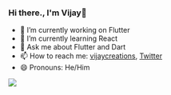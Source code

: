 ### Hi there., I'm Vijay👋



- 🔭 I’m currently working on Flutter
- 🌱 I’m currently learning React
- 💬 Ask me about Flutter and Dart
- 📫 How to reach me: [vijaycreations](https://www.youtube.com/channel/UCBC_Z7jla1GSITcqLKAtPxQ), [Twitter](https://twitter.com/vijaycreations)
- 😄 Pronouns: He/Him

<image src="https://github-readme-stats.vercel.app/api?username=vijayinyoutube&&show_icons=true&title_color=ffffff&icon_color=bb2acf&text_color=daf7dc&bg_color=151515" >
